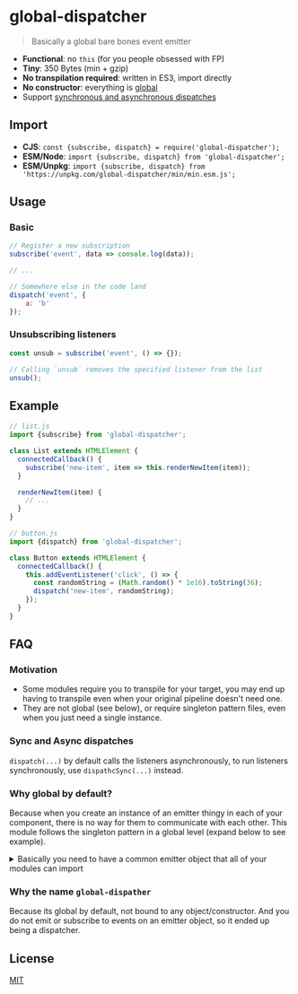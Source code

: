 # global-dispatcher

> Basically a global bare bones event emitter

- **Functional**: no `this` (for you people obsessed with FP)
- **Tiny**: 350 Bytes (min + gzip)
- **No transpilation required**: written in ES3, import directly
- **No constructor**: everything is [global](#why-global-by-default)
- Support [synchronous and asynchronous dispatches](#sync-and-async-dispatches)

## Import

- **CJS**: `const {subscribe, dispatch} = require('global-dispatcher');`
- **ESM/Node**: `import {subscribe, dispatch} from 'global-dispatcher';`
- **ESM/Unpkg**: `import {subscribe, dispatch} from 'https://unpkg.com/global-dispatcher/min/min.esm.js';`

## Usage

### Basic

``` js
// Register a new subscription
subscribe('event', data => console.log(data));

// ...

// Somewhere else in the code land
dispatch('event', {
	a: 'b'
});
```

### Unsubscribing listeners

``` js
const unsub = subscribe('event', () => {});

// Calling `unsub` removes the specified listener from the list
unsub();
```


## Example

``` js
// list.js
import {subscribe} from 'global-dispatcher';

class List extends HTMLElement {
  connectedCallback() {
    subscribe('new-item', item => this.renderNewItem(item));
  }

  renderNewItem(item) {
    // ...
  }
}
```

``` js
// button.js
import {dispatch} from 'global-dispatcher';

class Button extends HTMLElement {
  connectedCallback() {
    this.addEventListener('click', () => {
      const randomString = (Math.random() * 1e16).toString(36);
      dispatch('new-item', randomString);
    });
  }
}
```

## FAQ

### Motivation

- Some modules require you to transpile for your target, you may end up having to transpile even when your original pipeline doesn't need one.
- They are not global (see below), or require singleton pattern files, even when you just need a single instance.

### Sync and Async dispatches

`dispatch(...)` by default calls the listeners asynchronously, to run listeners synchronously, use `dispathcSync(...)` instead.

### Why global by default?

Because when you create an instance of an emitter thingy in each of your component, there is no way for them to communicate with each other. This module follows the singleton pattern in a global level (expand below to see example).

<details>
<summary>Basically you need to have a common emitter object that all of your modules can import</summary>

Some people end up using hacks like the one below

``` js
// util/emitter.js
import eventEmitterConstructor from 'some-event-emitter-library';

export default eventEmitterConstructor();

// components/component1.js
import emitter from '../util/emitter.js'

// components/component2.js
import emitter from '../util/emitter.js'
```
</details>

### Why the name `global-dispather`

Because its global by default, not bound to any object/constructor. And you do not emit or subscribe to events on an emitter object, so it ended up being a dispatcher.


## License

[MIT](license)
